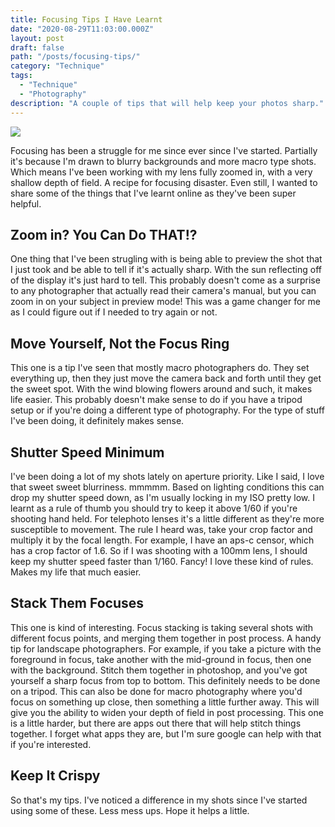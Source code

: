```yaml
---
title: Focusing Tips I Have Learnt
date: "2020-08-29T11:03:00.000Z"
layout: post
draft: false
path: "/posts/focusing-tips/"
category: "Technique"
tags:
  - "Technique"
  - "Photography"
description: "A couple of tips that will help keep your photos sharp."
---
```


![](./sharp-focus.jpg)

Focusing has been a struggle for me since ever since I've started.  Partially it's because I'm drawn to blurry backgrounds and more macro type shots.  Which means I've been working with my lens fully zoomed in, with a very shallow depth of field.  A recipe for focusing disaster.  Even still, I wanted to share some of the things that I've learnt online as they've been super helpful.



## Zoom in?  You Can Do THAT!?

One thing that I've been strugling with is being able to preview the shot that I just took and be able to tell if it's actually sharp.  With the sun reflecting off of the display it's just hard to tell.  This probably doesn't come as a surprise to any photographer that actually read their camera's manual, but you can zoom in on your subject in preview mode!  This was a game changer for me as I could figure out if I needed to try again or not.



## Move Yourself, Not the Focus Ring

This one is a tip I've seen that mostly macro photographers do.  They set everything up, then they just move the camera back and forth until they get the sweet spot.  With the wind blowing flowers around and such, it makes life easier.  This probably doesn't make sense to do if you have a tripod setup or if you're doing a different type of photography.  For the type of stuff I've been doing, it definitely makes sense.



## Shutter Speed Minimum

I've been doing a lot of my shots lately on aperture priority.  Like I said, I love that sweet sweet blurriness. mmmmm.  Based on lighting conditions this can drop my shutter speed down, as I'm usually locking in my ISO pretty low.  I learnt as a rule of thumb you should try to keep it above 1/60 if you're shooting hand held.  For telephoto lenses it's a little different as they're more susceptible to movement.  The rule I heard was, take your crop factor and multiply it by the focal length.  For example, I have an aps-c censor, which has a crop factor of 1.6.  So if I was shooting with a 100mm lens, I should keep my shutter speed faster than 1/160. Fancy!  I love these kind of rules.  Makes my life that much easier.



## Stack Them Focuses

This one is kind of interesting.  Focus stacking is taking several shots with different focus points, and merging them together in post process.  A handy tip for landscape photographers.  For example, if you take a picture with the foreground in focus, take another with the mid-ground in focus, then one with the background.  Stitch them together in photoshop, and you've got yourself a sharp focus from top to bottom.  This definitely needs to be done on a tripod.   This can also be done for macro photography where you'd focus on something up close, then something a little further away.  This will give you the ability to widen your depth of field in post processing.  This one is a little harder, but there are apps out there that will help stitch things together.  I forget what apps they are, but I'm sure google can help with that if you're interested.



## Keep It Crispy

So that's my tips.  I've noticed a difference in my shots since I've started using some of these.  Less mess ups.  Hope it helps a little.